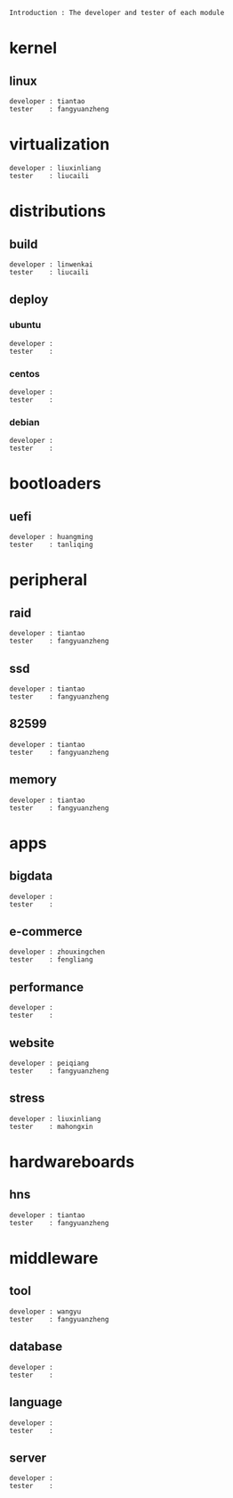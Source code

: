 
```
Introduction : The developer and tester of each module
```
# kernel
## linux
```
developer : tiantao
tester    : fangyuanzheng
```
# virtualization
```
developer : liuxinliang
tester    : liucaili
```
# distributions
## build
```
developer : linwenkai
tester    : liucaili
```
## deploy
### ubuntu
```
developer : 
tester    : 
```
### centos
```
developer : 
tester    : 
```
### debian
```
developer : 
tester    : 
```
# bootloaders
## uefi
```
developer : huangming
tester    : tanliqing
```
# peripheral
## raid
```
developer : tiantao
tester    : fangyuanzheng
```
## ssd
```
developer : tiantao
tester    : fangyuanzheng
```
## 82599
```
developer : tiantao
tester    : fangyuanzheng
```
## memory
```
developer : tiantao
tester    : fangyuanzheng
```
# apps
## bigdata
```
developer : 
tester    :
```
## e-commerce
```
developer : zhouxingchen
tester    : fengliang
```
## performance
```
developer : 
tester    : 
```
## website
```
developer : peiqiang
tester    : fangyuanzheng
```
## stress
```
developer : liuxinliang
tester    : mahongxin
```
# hardwareboards
## hns
```
developer : tiantao
tester    : fangyuanzheng
```
# middleware
## tool
```
developer : wangyu 
tester    : fangyuanzheng
```
## database
```
developer : 
tester    :
```
## language
```
developer : 
tester    :
```
## server
```
developer : 
tester    :
```
